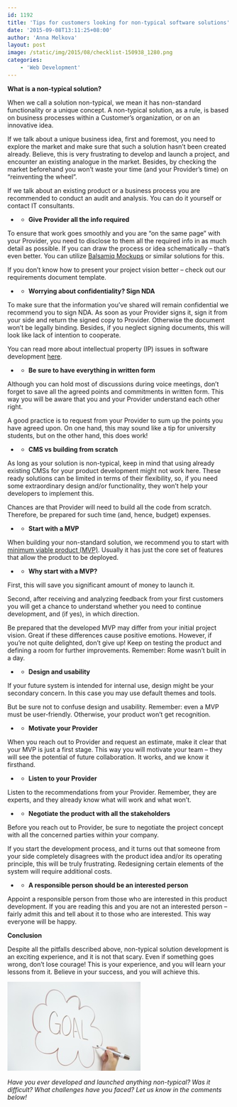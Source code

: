 ```yaml
---
id: 1192
title: 'Tips for customers looking for non-typical software solutions'
date: '2015-09-08T13:11:25+08:00'
author: 'Anna Melkova'
layout: post
image: /static/img/2015/08/checklist-150938_1280.png
categories:
    - 'Web Development'
---
```


**What is a non-typical solution?**

When we call a solution non-typical, we mean it has non-standard functionality or a unique concept. A non-typical solution, as a rule, is based on business processes within a Customer’s organization, or on an innovative idea.

If we talk about a unique business idea, first and foremost, you need to explore the market and make sure that such a solution hasn’t been created already. Believe, this is very frustrating to develop and launch a project, and encounter an existing analogue in the market. Besides, by checking the market beforehand you won’t waste your time (and your Provider’s time) on “reinventing the wheel”.

If we talk about an existing product or a business process you are recommended to conduct an audit and analysis. You can do it yourself or contact IT consultants.

- - **Give Provider all the info required**

To ensure that work goes smoothly and you are “on the same page” with your Provider, you need to disclose to them all the required info in as much detail as possible. If you can draw the process or idea schematically – that’s even better. You can utilize [Balsamiq Mockups](https://balsamiq.com/products/mockups/) or similar solutions for this.

If you don’t know how to present your project vision better – check out our requirements document template.

- - **Worrying about confidentiality? Sign NDA**

To make sure that the information you’ve shared will remain confidential we recommend you to sign NDA. As soon as your Provider signs it, sign it from your side and return the signed copy to Provider. Otherwise the document won’t be legally binding. Besides, if you neglect signing documents, this will look like lack of intention to cooperate.

You can read more about intellectual property (IP) issues in software development [here](http://www.issart.com/blog/intellectual-property-issues-software-development/).

- - **Be sure to have everything in written form**

Although you can hold most of discussions during voice meetings, don’t forget to save all the agreed points and commitments in written form. This way you will be aware that you and your Provider understand each other right.

A good practice is to request from your Provider to sum up the points you have agreed upon. On one hand, this may sound like a tip for university students, but on the other hand, this does work!

- - **CMS vs building from scratch**

As long as your solution is non-typical, keep in mind that using already existing CMSs for your product development might not work here. These ready solutions can be limited in terms of their flexibility, so, if you need some extraordinary design and/or functionality, they won’t help your developers to implement this.

Chances are that Provider will need to build all the code from scratch. Therefore, be prepared for such time (and, hence, budget) expenses.

- - **Start with a MVP**

When building your non-standard solution, we recommend you to start with [minimum viable product (MVP)](https://en.wikipedia.org/wiki/Minimum_viable_product). Usually it has just the core set of features that allow the product to be deployed.

- - **Why start with a MVP?**

First, this will save you significant amount of money to launch it.

Second, after receiving and analyzing feedback from your first customers you will get a chance to understand whether you need to continue development, and (if yes), in which direction.

Be prepared that the developed MVP may differ from your initial project vision. Great if these differences cause positive emotions. However, if you’re not quite delighted, don’t give up! Keep on testing the product and defining a room for further improvements. Remember: Rome wasn’t built in a day.

- - **Design and usability**

If your future system is intended for internal use, design might be your secondary concern. In this case you may use default themes and tools.

But be sure not to confuse design and usability. Remember: even a MVP must be user-friendly. Otherwise, your product won’t get recognition.

- - **Motivate your Provider**

When you reach out to Provider and request an estimate, make it clear that your MVP is just a first stage. This way you will motivate your team – they will see the potential of future collaboration. It works, and we know it firsthand.

- - **Listen to your Provider**

Listen to the recommendations from your Provider. Remember, they are experts, and they already know what will work and what won’t.

- - **Negotiate the product with all the stakeholders**

Before you reach out to Provider, be sure to negotiate the project concept with all the concerned parties within your company.

If you start the development process, and it turns out that someone from your side completely disagrees with the product idea and/or its operating principle, this will be truly frustrating. Redesigning certain elements of the system will require additional costs.

- - **A responsible person should be an interested person**

Appoint a responsible person from those who are interested in this product development. If you are reading this and you are not an interested person – fairly admit this and tell about it to those who are interested. This way everyone will be happy.

**Conclusion**

Despite all the pitfalls described above, non-typical solution development is an exciting experience, and it is not that scary. Even if something goes wrong, don’t lose courage! This is your experience, and you will learn your lessons from it. Believe in your success, and you will achieve this.

[![7K0A0223](/static/img/2015/04/7K0A0223-300x200.jpg)](/static/img/2015/04/7K0A0223.jpg)

*Have you ever developed and launched anything non-typical? Was it difficult? What challenges have you faced? Let us know in the comments below!*